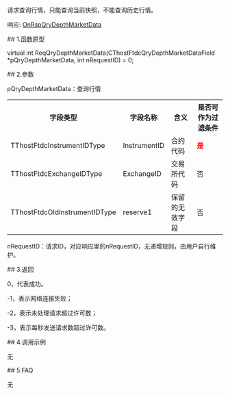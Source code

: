 <p>请求查询行情，只能查询当前快照，不能查询历史行情。</p>
<p>响应: <a href="../../CTHOSTFTDCTRADERAPI/ONRSPQRYDEPTHMARKETDATA/">OnRspQryDepthMarketData</a></p>
<span class="anchor" id="761f33f6-99cd-47ba-ae24-cda31ee50b57"></span>
## 1.函数原型
<p>virtual int ReqQryDepthMarketData(CThostFtdcQryDepthMarketDataField *pQryDepthMarketData, int nRequestID) = 0;</p>
<span class="anchor" id="7ab595a9-4a59-498d-9a3f-a86cd12ce1e9"></span>
## 2.参数
<p>pQryDepthMarketData：查询行情</p>
<table><tr><th style="TEXT-ALIGN: center;">字段类型</th><th style="TEXT-ALIGN: center;">字段名称</th><th style="TEXT-ALIGN: center;">含义</th><th style="TEXT-ALIGN: center;">是否可作为过滤条件</th></tr><tr><td style="TEXT-ALIGN: left;">TThostFtdcInstrumentIDType</td>
<td style="TEXT-ALIGN: left;">InstrumentID</td>
<td style="TEXT-ALIGN: left;">合约代码</td>
<td style="TEXT-ALIGN: left;"><strong><font color="#FF0000">是</font></strong></td>
</tr>
<tr><td style="TEXT-ALIGN: left;">TThostFtdcExchangeIDType</td>
<td style="TEXT-ALIGN: left;">ExchangeID</td>
<td style="TEXT-ALIGN: left;">交易所代码</td>
<td style="TEXT-ALIGN: left;">否</td>
</tr>
<tr><td style="TEXT-ALIGN: left;">TThostFtdcOldInstrumentIDType</td>
<td style="TEXT-ALIGN: left;">reserve1</td>
<td style="TEXT-ALIGN: left;">保留的无效字段</td>
<td style="TEXT-ALIGN: left;">否</td>
</tr>
</table>
<p>nRequestID：请求ID，对应响应里的nRequestID，无递增规则，由用户自行维护。</p>
<span class="anchor" id="f0b83116-05f7-4ce3-80f8-f2258cb3f10c"></span>
## 3.返回
<p>0，代表成功。</p>
<p>-1，表示网络连接失败；</p>
<p>-2，表示未处理请求超过许可数；</p>
<p>-3，表示每秒发送请求数超过许可数。</p>
<span class="anchor" id="2453bfb6-6858-48f3-8d1c-c72f28ff01fd"></span>
## 4.调用示例
<p>无</p>
<span class="anchor" id="52993331-168d-46a7-b8df-8178801dabfb"></span>
## 5.FAQ
<p>无</p>

